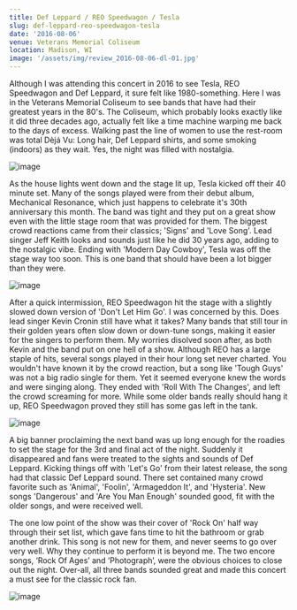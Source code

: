 ```yaml
---
title: Def Leppard / REO Speedwagon / Tesla
slug: def-leppard-reo-speedwagon-tesla
date: '2016-08-06'
venue: Veterans Memorial Coliseum
location: Madison, WI
image: '/assets/img/review_2016-08-06-dl-01.jpg'
---
```


Although I was attending this concert in 2016 to see Tesla, REO Speedwagon and Def Leppard, it sure felt like 1980-something. Here I was in the Veterans Memorial Coliseum to see bands that have had their greatest years in the 80's. The Coliseum, which probably looks exactly like it did three decades ago, actually felt like a time machine warping me back to the days of excess. Walking past the line of women to use the rest-room was total Dèjá Vu: Long hair, Def Leppard shirts, and some smoking (indoors) as they wait. Yes, the night was filled with nostalgia.

![image](/assets/img/review_2016-08-06-dl-01.jpg)

As the house lights went down and the stage lit up, Tesla kicked off their 40 minute set. Many of the songs played were from their debut album, Mechanical Resonance, which just happens to celebrate it's 30th anniversary this month. The band was tight and they put on a great show even with the little stage room that was provided for them. The biggest crowd reactions came from their classics; 'Signs' and 'Love Song'. Lead singer Jeff Keith looks and sounds just like he did 30 years ago, adding to the nostalgic vibe. Ending with 'Modern Day Cowboy', Tesla was off the stage way too soon. This is one band that should have been a lot bigger than they were. 

![image](/assets/img/review_2016-08-06-dl-02.jpg)

After a quick intermission, REO Speedwagon hit the stage with a slightly slowed down version of 'Don't Let Him Go'. I was concerned by this. Does lead singer Kevin Cronin still have what it takes? Many bands that still tour in their golden years often slow down or down-tune songs, making it easier for the singers to perform them. My worries disolved soon after, as both Kevin and the band put on one hell of a show. Although REO has a large staple of hits, several songs played in their hour long set never charted. You wouldn't have known it by the crowd reaction, but a song like 'Tough Guys' was not a big radio single for them. Yet it seemed everyone knew the words and were singing along. They ended with 'Roll With The Changes', and left the crowd screaming for more. While some older bands really should hang it up, REO Speedwagon proved they still has some gas left in the tank.

![image](/assets/img/review_2016-08-06-dl-03.jpg)

A big banner proclaiming the next band was up long enough for the roadies to set the stage for the 3rd and final act of the night. Suddenly it disappeared and fans were treated to the sights and sounds of Def Leppard. Kicking things off with 'Let's Go' from their latest release, the song had that classic Def Leppard sound. There set contained many crowd favorite such as 'Animal', 'Foolin', 'Armageddon It', and 'Hysteria'. New songs 'Dangerous' and 'Are You Man Enough' sounded good, fit with the older songs, and were received well.

The one low point of the show was their cover of 'Rock On' half way through their set list, which gave fans time to hit the bathroom or grab another drink. This song is not new for them, and never seems to go over very well. Why they continue to perform it is beyond me. The two encore songs, ‘Rock Of Ages’ and ‘Photograph’, were the obvious choices to close out the night. Over-all, all three bands sounded great and made this concert a must see for the classic rock fan.

![image](/assets/img/review_2016-08-06-dl-04.jpg)